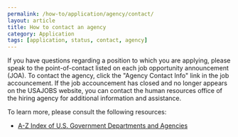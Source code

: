 ```yaml
---
permalink: /how-to/application/agency/contact/
layout: article
title: How to contact an agency
category: Application
tags: [application, status, contact, agency]
---
```


If you have questions regarding a position to which you are applying, please speak to the point-of-contact listed on each job opportunity announcement (JOA). To contact the agency, click the "Agency Contact Info" link in the job accouncement. If the job accouncement has closed and no longer appears on the USAJOBS website, you can contact the human resources office of the hiring agency for additional information and assistance.

To learn more, please consult the following resources:

* [A-Z Index of U.S. Government Departments and Agencies](https://www.usa.gov/federal-agencies/a)
